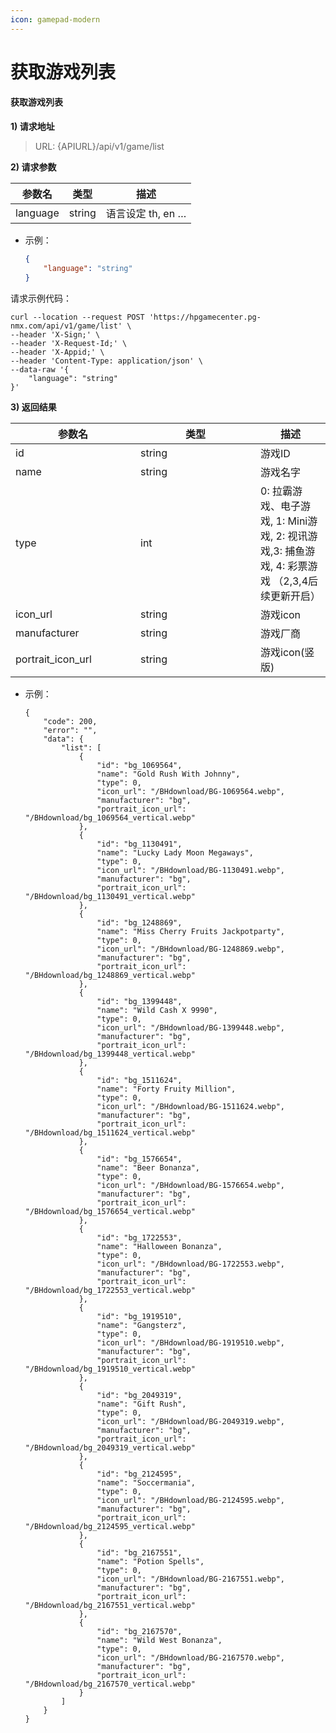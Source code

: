 ```yaml
---
icon: gamepad-modern
---
```


# 获取游戏列表

#### 获取游戏列表 <a href="#h3-u83b7u53d6u6e38u620fu5217u8868" id="h3-u83b7u53d6u6e38u620fu5217u8868"></a>

**1) 请求地址**

> URL: {APIURL}/api/v1/game/list

**2) 请求参数**

| 参数名      | 类型     | 描述            |
| -------- | ------ | ------------- |
| language | string | 语言设定 th, en … |

*   示例：

    ```json
    {
        "language": "string"
    }
    ```

请求示例代码：

```
curl --location --request POST 'https://hpgamecenter.pg-nmx.com/api/v1/game/list' \
--header 'X-Sign;' \
--header 'X-Request-Id;' \
--header 'X-Appid;' \
--header 'Content-Type: application/json' \
--data-raw '{
    "language": "string"
}'
```

**3) 返回结果**

<table><thead><tr><th width="184">参数名</th><th width="176">类型</th><th>描述</th></tr></thead><tbody><tr><td>id</td><td>string</td><td>游戏ID</td></tr><tr><td>name</td><td>string</td><td>游戏名字</td></tr><tr><td>type</td><td>int</td><td>0: 拉霸游戏、电子游戏, 1: Mini游戏, 2: 视讯游戏,3: 捕鱼游戏, 4: 彩票游戏 （2,3,4后续更新开启）</td></tr><tr><td>icon_url</td><td>string</td><td>游戏icon</td></tr><tr><td>manufacturer</td><td>string</td><td>游戏厂商</td></tr><tr><td>portrait_icon_url</td><td>string</td><td>游戏icon(竖版)</td></tr></tbody></table>

*   示例：

    ```
    {
        "code": 200,
        "error": "",
        "data": {
            "list": [
                {
                    "id": "bg_1069564",
                    "name": "Gold Rush With Johnny",
                    "type": 0,
                    "icon_url": "/BHdownload/BG-1069564.webp",
                    "manufacturer": "bg",
                    "portrait_icon_url": "/BHdownload/bg_1069564_vertical.webp"
                },
                {
                    "id": "bg_1130491",
                    "name": "Lucky Lady Moon Megaways",
                    "type": 0,
                    "icon_url": "/BHdownload/BG-1130491.webp",
                    "manufacturer": "bg",
                    "portrait_icon_url": "/BHdownload/bg_1130491_vertical.webp"
                },
                {
                    "id": "bg_1248869",
                    "name": "Miss Cherry Fruits Jackpotparty",
                    "type": 0,
                    "icon_url": "/BHdownload/BG-1248869.webp",
                    "manufacturer": "bg",
                    "portrait_icon_url": "/BHdownload/bg_1248869_vertical.webp"
                },
                {
                    "id": "bg_1399448",
                    "name": "Wild Cash X 9990",
                    "type": 0,
                    "icon_url": "/BHdownload/BG-1399448.webp",
                    "manufacturer": "bg",
                    "portrait_icon_url": "/BHdownload/bg_1399448_vertical.webp"
                },
                {
                    "id": "bg_1511624",
                    "name": "Forty Fruity Million",
                    "type": 0,
                    "icon_url": "/BHdownload/BG-1511624.webp",
                    "manufacturer": "bg",
                    "portrait_icon_url": "/BHdownload/bg_1511624_vertical.webp"
                },
                {
                    "id": "bg_1576654",
                    "name": "Beer Bonanza",
                    "type": 0,
                    "icon_url": "/BHdownload/BG-1576654.webp",
                    "manufacturer": "bg",
                    "portrait_icon_url": "/BHdownload/bg_1576654_vertical.webp"
                },
                {
                    "id": "bg_1722553",
                    "name": "Halloween Bonanza",
                    "type": 0,
                    "icon_url": "/BHdownload/BG-1722553.webp",
                    "manufacturer": "bg",
                    "portrait_icon_url": "/BHdownload/bg_1722553_vertical.webp"
                },
                {
                    "id": "bg_1919510",
                    "name": "Gangsterz",
                    "type": 0,
                    "icon_url": "/BHdownload/BG-1919510.webp",
                    "manufacturer": "bg",
                    "portrait_icon_url": "/BHdownload/bg_1919510_vertical.webp"
                },
                {
                    "id": "bg_2049319",
                    "name": "Gift Rush",
                    "type": 0,
                    "icon_url": "/BHdownload/BG-2049319.webp",
                    "manufacturer": "bg",
                    "portrait_icon_url": "/BHdownload/bg_2049319_vertical.webp"
                },
                {
                    "id": "bg_2124595",
                    "name": "Soccermania",
                    "type": 0,
                    "icon_url": "/BHdownload/BG-2124595.webp",
                    "manufacturer": "bg",
                    "portrait_icon_url": "/BHdownload/bg_2124595_vertical.webp"
                },
                {
                    "id": "bg_2167551",
                    "name": "Potion Spells",
                    "type": 0,
                    "icon_url": "/BHdownload/BG-2167551.webp",
                    "manufacturer": "bg",
                    "portrait_icon_url": "/BHdownload/bg_2167551_vertical.webp"
                },
                {
                    "id": "bg_2167570",
                    "name": "Wild West Bonanza",
                    "type": 0,
                    "icon_url": "/BHdownload/BG-2167570.webp",
                    "manufacturer": "bg",
                    "portrait_icon_url": "/BHdownload/bg_2167570_vertical.webp"
                }
            ]
        }
    }
    ```
